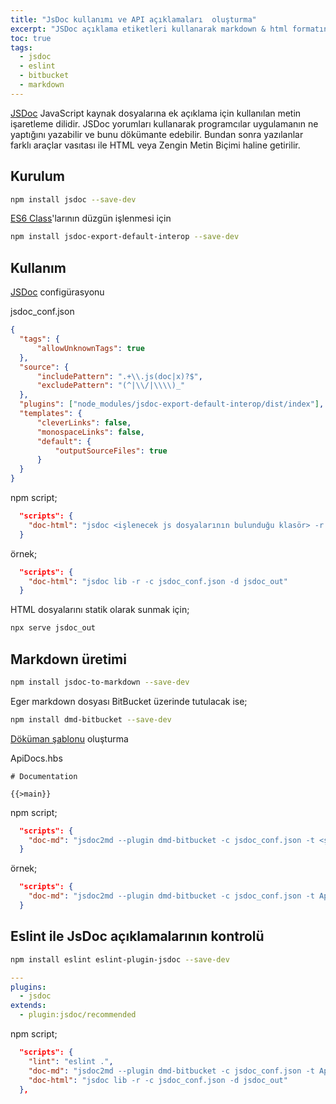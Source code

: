 ```yaml
---
title: "JsDoc kullanımı ve API açıklamaları  oluşturma"
excerpt: "JSDoc açıklama etiketleri kullanarak markdown & html formatında API belgeleri oluşturma"
toc: true
tags: 
  - jsdoc
  - eslint
  - bitbucket
  - markdown
---
```


[JSDoc](https://devdocs.io/jsdoc/) JavaScript kaynak dosyalarına ek açıklama için kullanılan metin işaretleme dilidir. JSDoc yorumları kullanarak programcılar uygulamanın ne yaptığını yazabilir ve bunu dökümante edebilir. Bundan sonra yazılanlar farklı araçlar vasıtası ile HTML veya Zengin Metin Biçimi haline getirilir.

## Kurulum

```bash
npm install jsdoc --save-dev
```

[ES6 Class](http://es6-features.org/#ClassDefinition)'larının düzgün işlenmesi için

```bash
npm install jsdoc-export-default-interop --save-dev
```

## Kullanım

[JSDoc](https://devdocs.io/jsdoc/about-configuring-jsdoc) configürasyonu

jsdoc_conf.json
```json
{
  "tags": {
      "allowUnknownTags": true
  },
  "source": {
      "includePattern": ".+\\.js(doc|x)?$",
      "excludePattern": "(^|\\/|\\\\)_"
  },
  "plugins": ["node_modules/jsdoc-export-default-interop/dist/index"],
  "templates": {
      "cleverLinks": false,
      "monospaceLinks": false,
      "default": {
          "outputSourceFiles": true
      }
  }
}
```

npm script;

```json
  "scripts": {
    "doc-html": "jsdoc <işlenecek js dosyalarının bulunduğu klasör> -r -c <configürasyon dosyasının adı>.json -d <çıktı klasörü>"
  }
```

örnek;

```json
  "scripts": {
    "doc-html": "jsdoc lib -r -c jsdoc_conf.json -d jsdoc_out"
  }
```

HTML dosyalarını statik olarak sunmak için;

```bash
npx serve jsdoc_out
```

## Markdown üretimi

```bash
npm install jsdoc-to-markdown --save-dev
```

Eger markdown dosyası BitBucket üzerinde tutulacak ise;

```bash
npm install dmd-bitbucket --save-dev
```

[Döküman şablonu](https://github.com/jsdoc2md/jsdoc-to-markdown/wiki/Create-a-README-template) oluşturma

ApiDocs.hbs
```text
# Documentation

{{>main}}
```

npm script;

```json
  "scripts": {
    "doc-md": "jsdoc2md --plugin dmd-bitbucket -c jsdoc_conf.json -t <şablon dosyası>.hbs lib/**/*.js > <çıktı>.md",
  }
```

örnek;

```json
  "scripts": {
    "doc-md": "jsdoc2md --plugin dmd-bitbucket -c jsdoc_conf.json -t ApiDocs.hbs lib/**/*.js > ApiDocs.md",
  }
```

## Eslint ile JsDoc açıklamalarının kontrolü

```bash
npm install eslint eslint-plugin-jsdoc --save-dev
```

```yaml
---
plugins:
  - jsdoc
extends:
  - plugin:jsdoc/recommended
```

npm script;

```json
  "scripts": {
    "lint": "eslint .",
    "doc-md": "jsdoc2md --plugin dmd-bitbucket -c jsdoc_conf.json -t ApiDocs.hbs lib/**/*.js > ApiDocs.md",
    "doc-html": "jsdoc lib -r -c jsdoc_conf.json -d jsdoc_out"
  },
```
